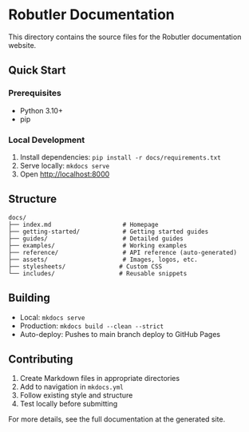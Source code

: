 # Robutler Documentation

This directory contains the source files for the Robutler documentation website.

## Quick Start

### Prerequisites
- Python 3.10+
- pip

### Local Development
1. Install dependencies: `pip install -r docs/requirements.txt`
2. Serve locally: `mkdocs serve`
3. Open [http://localhost:8000](http://localhost:8000)

## Structure

```
docs/
├── index.md                    # Homepage
├── getting-started/            # Getting started guides
├── guides/                     # Detailed guides
├── examples/                   # Working examples
├── reference/                  # API reference (auto-generated)
├── assets/                     # Images, logos, etc.
├── stylesheets/               # Custom CSS
└── includes/                  # Reusable snippets
```

## Building

- Local: `mkdocs serve`
- Production: `mkdocs build --clean --strict`
- Auto-deploy: Pushes to main branch deploy to GitHub Pages

## Contributing

1. Create Markdown files in appropriate directories
2. Add to navigation in `mkdocs.yml`
3. Follow existing style and structure
4. Test locally before submitting

For more details, see the full documentation at the generated site. 